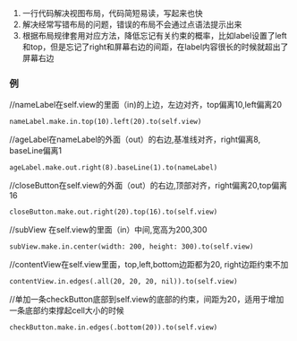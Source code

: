 1. 一行代码解决视图布局，代码简短易读，写起来也快
2. 解决经常写错布局的问题，错误的布局不会通过点语法提示出来
3. 根据布局规律套用对应方法，降低忘记有关约束的概率，比如label设置了left和top，但是忘记了right和屏幕右边的间距，在label内容很长的时候就超出了屏幕右边

### 例
//nameLabel在self.view的里面（in)的上边，左边对齐，top偏离10,left偏离20

`nameLabel.make.in.top(10).left(20).to(self.view)`

//ageLabel在nameLabel的外面（out）的右边,基准线对齐，right偏离8, baseLine偏离1

`ageLabel.make.out.right(8).baseLine(1).to(nameLabel)`

//closeButton在self.view的外面（out）的右边,顶部对齐，right偏离20,top偏离16

`closeButton.make.out.right(20).top(16).to(self.view)`

//subView 在self.view的里面（in）中间,宽高为200,300

`subView.make.in.center(width: 200, height: 300).to(self.view)`

//contentView在self.view里面，top,left,bottom边距都为20, right边距约束不加

`contentView.in.edges(.all(20, 20, 20, nil)).to(self.view)`

//单加一条checkButton底部到self.view的底部的约束，间距为20，适用于增加一条底部约束撑起cell大小的时候

`checkButton.make.in.edges(.bottom(20)).to(self.view)`
